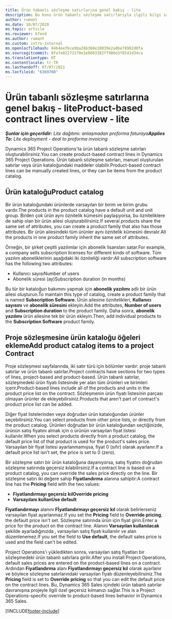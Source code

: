 ```yaml
---
title: Ürün tabanlı sözleşme satırlarına genel bakış - lite
description: Bu konu ürün tabanlı sözleşme satırlarıyla ilgili bilgi sağlar.
author: rumant
ms.date: 10/07/2020
ms.topic: article
ms.reviewer: kfend
ms.author: rumant
ms.custom: intro-internal
ms.openlocfilehash: 8464eefbce9ba266360e10039e2a0be78982d8fa
ms.sourcegitcommit: 0fafe022731f0e1e8693382ff906e3f8541d34ca
ms.translationtype: HT
ms.contentlocale: tr-TR
ms.lasthandoff: 07/07/2021
ms.locfileid: "6369760"
---
```

# <a name="product-based-contract-lines-overview---lite"></a><span data-ttu-id="67c91-103">Ürün tabanlı sözleşme satırlarına genel bakış - lite</span><span class="sxs-lookup"><span data-stu-id="67c91-103">Product-based contract lines overview - lite</span></span>

<span data-ttu-id="67c91-104">_**Şunlar için geçerlidir:** Lite dağıtımı: anlaşmadan proforma faturaya_</span><span class="sxs-lookup"><span data-stu-id="67c91-104">_**Applies To:** Lite deployment - deal to proforma invoicing_</span></span>

<span data-ttu-id="67c91-105">Dynamics 365 Project Operations'ta ürün tabanlı sözleşme satırları oluşturabilirsiniz.</span><span class="sxs-lookup"><span data-stu-id="67c91-105">You can create product-based contract lines in Dynamics 365 Project Operations.</span></span> <span data-ttu-id="67c91-106">Ürün tabanlı sözleşme satırları, manuel oluşturulan satırlar veya ürün kataloğundaki maddeler olabilir.</span><span class="sxs-lookup"><span data-stu-id="67c91-106">Product-based contract lines can be manually created lines, or they can be items from the product catalog.</span></span>

## <a name="product-catalog"></a><span data-ttu-id="67c91-107">Ürün kataloğu</span><span class="sxs-lookup"><span data-stu-id="67c91-107">Product catalog</span></span>

<span data-ttu-id="67c91-108">Bir ürün kataloğundaki ürünlerde varsayılan bir birim ve birim grubu vardır.</span><span class="sxs-lookup"><span data-stu-id="67c91-108">The products in the product catalog have a default unit and unit group.</span></span> <span data-ttu-id="67c91-109">Birden çok ürün aynı öznitelik kümesini paylaşıyorsa, bu özniteliklere de sahip olan bir ürün ailesi oluşturabilirsiniz.</span><span class="sxs-lookup"><span data-stu-id="67c91-109">If several products share the same set of attributes, you can create a product family that also has those attributes.</span></span> <span data-ttu-id="67c91-110">Bir ürün ailesindeki tüm ürünler aynı öznitelik kümesini devralır.</span><span class="sxs-lookup"><span data-stu-id="67c91-110">All the products in one product family inherit the same set of attributes.</span></span>

<span data-ttu-id="67c91-111">Örneğin, bir şirket çeşitli yazılımlar için abonelik lisansları satar.</span><span class="sxs-lookup"><span data-stu-id="67c91-111">For example, a company sells subscription licenses for different kinds of software.</span></span> <span data-ttu-id="67c91-112">Tüm yazılım aboneliklerinin aşağıdaki iki özniteliği vardır:</span><span class="sxs-lookup"><span data-stu-id="67c91-112">All subscription software has the following two attributes:</span></span>

- <span data-ttu-id="67c91-113">Kullanıcı sayısı</span><span class="sxs-lookup"><span data-stu-id="67c91-113">Number of users</span></span>
- <span data-ttu-id="67c91-114">Abonelik süresi (ay)</span><span class="sxs-lookup"><span data-stu-id="67c91-114">Subscription duration (in months)</span></span>

<span data-ttu-id="67c91-115">Bu tür bir kataloğun bakımını yapmak için **abonelik yazılımı** adlı bir ürün ailesi oluşturun.</span><span class="sxs-lookup"><span data-stu-id="67c91-115">To maintain this type of catalog, create a product family that is named **Subscription Software**.</span></span> <span data-ttu-id="67c91-116">Ürün ailesine öznitelikleri, **Kullanıcı sayısını** ve **abonelik süresini** ekleyin.</span><span class="sxs-lookup"><span data-stu-id="67c91-116">Add the attributes, **Number of users** and **Subscription duration** to the product family.</span></span> <span data-ttu-id="67c91-117">Daha sonra, **abonelik yazılımı** ürün ailesine tek bir ürün ekleyin.</span><span class="sxs-lookup"><span data-stu-id="67c91-117">Then, add individual products to the **Subscription Software** product family.</span></span>

## <a name="add-product-catalog-items-to-a-project-contract"></a><span data-ttu-id="67c91-118">Proje sözleşmesine ürün kataloğu öğeleri ekleme</span><span class="sxs-lookup"><span data-stu-id="67c91-118">Add product catalog items to a project Contract</span></span>

<span data-ttu-id="67c91-119">Proje sözleşmesi sayfalarında, iki satır türü için bölümler vardır: proje tabanlı satırlar ve ürün tabanlı satırlar.</span><span class="sxs-lookup"><span data-stu-id="67c91-119">Project contracts have sections for two types of lines, project-based and product-based.</span></span> <span data-ttu-id="67c91-120">Ürün tabanlı satırlar, sözleşmedeki ürün fiyatı listesinde yer alan tüm ürünleri ve birimleri içerir.</span><span class="sxs-lookup"><span data-stu-id="67c91-120">Product-based lines include all of the products and units in the product price list on the contract.</span></span> <span data-ttu-id="67c91-121">Sözleşmenin ürün fiyatı listesinin parçası olmayan ürünler de ekleyebilirsiniz.</span><span class="sxs-lookup"><span data-stu-id="67c91-121">Products that aren't part of contract's product price list can be added.</span></span>

<span data-ttu-id="67c91-122">Diğer fiyat listelerinden veya doğrudan ürün kataloğundan ürünler seçebilirsiniz.</span><span class="sxs-lookup"><span data-stu-id="67c91-122">You can select products from other price lists, or directly from the product catalog.</span></span> <span data-ttu-id="67c91-123">Ürünleri doğrudan bir ürün kataloğundan seçtiğinizde, ürünün satış fiyatını almak için o ürünün varsayılan fiyat listesi kullanılır.</span><span class="sxs-lookup"><span data-stu-id="67c91-123">When you select products directly from a product catalog, the default price list of that product is used for the product's sales price.</span></span> <span data-ttu-id="67c91-124">Varsayılan bir fiyat listesi ayarlanmamışsa, fiyat 0 (sıfır) olarak ayarlanır.</span><span class="sxs-lookup"><span data-stu-id="67c91-124">If a default price list isn't set, the price is set to 0 (zero).</span></span>

<span data-ttu-id="67c91-125">Bir sözleşme satırı bir ürün kataloğuna dayanıyorsa, satış fiyatını doğrudan sözleşme satırında geçersiz kılabilirsiniz.</span><span class="sxs-lookup"><span data-stu-id="67c91-125">If a contract line is based on a product catalog, you can override the sales price directly on the line.</span></span> <span data-ttu-id="67c91-126">Bir sözleşme satırı iki değere sahip **Fiyatlandırma** alanına sahiptir:</span><span class="sxs-lookup"><span data-stu-id="67c91-126">A contract line has the **Pricing** field with the two values:</span></span>

- <span data-ttu-id="67c91-127">**Fiyatlandırmayı geçersiz kıl**</span><span class="sxs-lookup"><span data-stu-id="67c91-127">**Override pricing**</span></span>
- <span data-ttu-id="67c91-128">**Varsayılanı kullan**</span><span class="sxs-lookup"><span data-stu-id="67c91-128">**Use default**</span></span>

<span data-ttu-id="67c91-129">**Fiyatlandırmayı** alanını **Fİyatlandırmayı geçersiz kıl** olarak belirlerseniz varsayılan fiyat ayarlanmaz.</span><span class="sxs-lookup"><span data-stu-id="67c91-129">If you set the **Pricing** field to **Override pricing**, the default price isn't set.</span></span> <span data-ttu-id="67c91-130">Sözleşme satırında ürün için fiyat girin.</span><span class="sxs-lookup"><span data-stu-id="67c91-130">Enter a price for the product on the contract line.</span></span> <span data-ttu-id="67c91-131">Alanını **Varsayılan kullanılacak** şekilde ayarladığınızda , varsayılan satış fiyatı kullanılır ve alan düzenlenemez.</span><span class="sxs-lookup"><span data-stu-id="67c91-131">If you set the field to **Use default**, the default sales price is used and the field can't be edited.</span></span>

<span data-ttu-id="67c91-132">Project Operations'ı yükledikten sonra, varsayılan satış fiyatları bir sözleşmedeki ürün tabanlı satırlara girilir.</span><span class="sxs-lookup"><span data-stu-id="67c91-132">After you install Project Operations, default sales prices are entered on the product-based lines on a contract.</span></span> <span data-ttu-id="67c91-133">Ardından **Fiyatlandırma** alanı **Fiyatlandırmayı geçersiz kıl** olarak ayarlanır ve böylece sözleşme satırlarındaki varsayılan fiyatı düzenleyebilirsiniz.</span><span class="sxs-lookup"><span data-stu-id="67c91-133">The **Pricing** field is set to **Override pricing** so that you can edit the default price on the contract lines.</span></span> <span data-ttu-id="67c91-134">Bu, Dynamics 365 Sales içindeki ürün tabanlı satırlar davranışına projeyle ilgili özel geçersiz kılmanızı sağlar.</span><span class="sxs-lookup"><span data-stu-id="67c91-134">This is a Project Operations-specific override to product-based lines behavior in Dynamics 365 Sales.</span></span>


[!INCLUDE[footer-include](../../includes/footer-banner.md)]